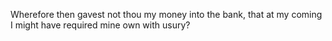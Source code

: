 Wherefore then gavest not thou my money into the bank, that at my coming I might have required mine own with usury?
